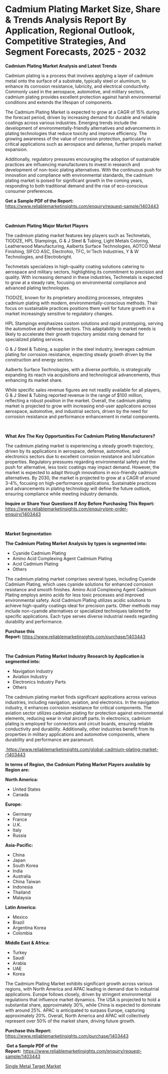 <p><h1>Cadmium Plating Market Size, Share & Trends Analysis Report By Application, Regional Outlook, Competitive Strategies, And Segment Forecasts, 2025 - 2032</h1></p><p><strong>Cadmium Plating Market Analysis and Latest Trends</strong></p>
<p><p>Cadmium plating is a process that involves applying a layer of cadmium metal onto the surface of a substrate, typically steel or aluminum, to enhance its corrosion resistance, lubricity, and electrical conductivity. Commonly used in the aerospace, automotive, and military sectors, cadmium plating provides excellent protection against harsh environmental conditions and extends the lifespan of components.</p><p>The Cadmium Plating Market is expected to grow at a CAGR of 15% during the forecast period, driven by increasing demand for durable and reliable coatings across various industries. Emerging trends include the development of environmentally-friendly alternatives and advancements in plating technologies that reduce toxicity and improve efficiency. The growing awareness of the value of corrosion protection, particularly in critical applications such as aerospace and defense, further propels market expansion.</p><p>Additionally, regulatory pressures encouraging the adoption of sustainable practices are influencing manufacturers to invest in research and development of non-toxic plating alternatives. With the continuous push for innovation and compliance with environmental standards, the cadmium plating market is poised for significant growth in the coming years, responding to both traditional demand and the rise of eco-conscious consumer preferences.</p></p>
<p><strong>Get a Sample PDF of the Report:&nbsp;</strong> <a href="https://www.reliablemarketinsights.com/enquiry/request-sample/1403443?utm_campaign=1938&utm_medium=2&utm_source=Github&utm_content=ia&utm_term=13012025&utm_id=cadmium-plating">https://www.reliablemarketinsights.com/enquiry/request-sample/1403443</a></p>
<p>&nbsp;</p>
<p><strong>Cadmium Plating Major Market Players</strong></p>
<p><p>The cadmium plating market features key players such as Techmetals, TIODIZE, HPL Stampings, G & J Steel & Tubing, Light Metals Coloring, Leatherwood Manufacturing, Aalberts Surface Technologies, AOTCO Metal Finishing, SIFCO ASC, Electrohio, TFC, In'Tech Industries, Y & W Technologies, and Electrobright. </p><p>Techmetals specializes in high-quality coating solutions catering to aerospace and military sectors, highlighting its commitment to precision and quality. With increasing demand in these industries, Techmetals is expected to grow at a steady rate, focusing on environmental compliance and advanced plating technologies.</p><p>TIODIZE, known for its proprietary anodizing processes, integrates cadmium plating with modern, environmentally-conscious methods. Their focus on sustainable practices positions them well for future growth in a market increasingly sensitive to regulatory changes.</p><p>HPL Stampings emphasizes custom solutions and rapid prototyping, serving the automotive and defense sectors. This adaptability to market needs is likely to accelerate their growth trajectory amidst rising demand for specialized plating services.</p><p>G & J Steel & Tubing, a supplier in the steel industry, leverages cadmium plating for corrosion resistance, expecting steady growth driven by the construction and energy sectors. </p><p>Aalberts Surface Technologies, with a diverse portfolio, is strategically expanding its reach via acquisitions and technological advancements, thus enhancing its market share.</p><p>While specific sales revenue figures are not readily available for all players, G & J Steel & Tubing reported revenue in the range of $100 million, reflecting a robust position in the market. Overall, the cadmium plating market is projected to grow with increasing end-user applications across aerospace, automotive, and industrial sectors, driven by the need for corrosion resistance and performance enhancement in metal components.</p></p>
<p>&nbsp;</p>
<p><strong>What Are The Key Opportunities For Cadmium Plating Manufacturers?</strong></p>
<p><p>The cadmium plating market is experiencing a steady growth trajectory, driven by its applications in aerospace, defense, automotive, and electronics sectors due to excellent corrosion resistance and lubrication properties. Regulatory pressures regarding environmental safety and the push for alternative, less toxic coatings may impact demand. However, the market is expected to adapt through innovations in eco-friendly cadmium alternatives. By 2030, the market is projected to grow at a CAGR of around 3-4%, focusing on high-performance applications. Sustainable practices and advancements in plating technology will define the future outlook, ensuring compliance while meeting industry demands.</p></p>
<p><strong>Inquire or Share Your Questions If Any Before Purchasing This Report:</strong> <a href="https://www.reliablemarketinsights.com/enquiry/pre-order-enquiry/1403443?utm_campaign=1938&utm_medium=2&utm_source=Github&utm_content=ia&utm_term=13012025&utm_id=cadmium-plating">https://www.reliablemarketinsights.com/enquiry/pre-order-enquiry/1403443</a></p>
<p>&nbsp;</p>
<p><strong>Market Segmentation</strong></p>
<p><strong>The Cadmium Plating Market Analysis by types is segmented into:</strong></p>
<p><ul><li>Cyanide Cadmium Plating</li><li>Amino Acid Complexing Agent Cadmium Plating</li><li>Acid Cadmium Plating</li><li>Others</li></ul></p>
<p><p>The cadmium plating market comprises several types, including Cyanide Cadmium Plating, which uses cyanide solutions for enhanced corrosion resistance and smooth finishes. Amino Acid Complexing Agent Cadmium Plating employs amino acids for less toxic processes and improved environmental safety. Acid Cadmium Plating utilizes acidic solutions to achieve high-quality coatings ideal for precision parts. Other methods may include non-cyanide alternatives or specialized techniques tailored for specific applications. Each type serves diverse industrial needs regarding durability and performance.</p></p>
<p><strong>Purchase this Report:&nbsp;</strong><a href="https://www.reliablemarketinsights.com/purchase/1403443?utm_campaign=1938&utm_medium=2&utm_source=Github&utm_content=ia&utm_term=13012025&utm_id=cadmium-plating">https://www.reliablemarketinsights.com/purchase/1403443</a></p>
<p>&nbsp;</p>
<p><strong>The Cadmium Plating Market Industry Research by Application is segmented into:</strong></p>
<p><ul><li>Navigation Industry</li><li>Aviation Industry</li><li>Electronics Industry Parts</li><li>Others</li></ul></p>
<p><p>The cadmium plating market finds significant applications across various industries, including navigation, aviation, and electronics. In the navigation industry, it enhances corrosion resistance for critical components. The aviation sector utilizes cadmium plating for protection against environmental elements, reducing wear in vital aircraft parts. In electronics, cadmium plating is employed for connectors and circuit boards, ensuring reliable conductivity and durability. Additionally, other industries benefit from its properties in military applications and automotive components, where durability and performance are paramount.</p></p>
<p><a href="https://www.reliablemarketinsights.com/global-cadmium-plating-market-r1403443?utm_campaign=1938&utm_medium=2&utm_source=Github&utm_content=ia&utm_term=13012025&utm_id=cadmium-plating">&nbsp;https://www.reliablemarketinsights.com/global-cadmium-plating-market-r1403443</a></p>
<p><strong>In terms of Region, the Cadmium Plating Market Players available by Region are:</strong></p>
<p>
    <p> <strong> North America: </strong>
        <ul>
            <li>United States</li>
            <li>Canada</li>
        </ul>
        </p> 
    <p> <strong> Europe: </strong>
        <ul>
            <li>Germany</li>
            <li>France</li>
            <li>U.K.</li>
            <li>Italy</li>
            <li>Russia</li>
        </ul>
        </p> 
    <p> <strong> Asia-Pacific: </strong>
        <ul>
            <li>China</li>
            <li>Japan</li>
            <li>South Korea</li>
            <li>India</li>
            <li>Australia</li>
            <li>China Taiwan</li>
            <li>Indonesia</li>
            <li>Thailand</li>
            <li>Malaysia</li>
        </ul>
        </p> 
    <p> <strong> Latin America: </strong>
        <ul>
            <li>Mexico</li>
            <li>Brazil</li>
            <li>Argentina Korea</li>
            <li>Colombia</li>
        </ul>
        </p> 
    <p> <strong> Middle East & Africa: </strong>
        <ul>
            <li>Turkey</li>
            <li>Saudi</li>
            <li>Arabia</li>
            <li>UAE</li>
            <li>Korea</li>
        </ul>
    </p>
    </p>
<p><p>The Cadmium Plating Market exhibits significant growth across various regions, with North America and APAC leading in demand due to industrial applications. Europe follows closely, driven by stringent environmental regulations that influence market dynamics. The USA is projected to hold a substantial share, approximately 30%, while China is expected to dominate with around 25%. APAC is anticipated to surpass Europe, capturing approximately 20%. Overall, North America and APAC will collectively represent over 50% of the market share, driving future growth.</p></p>
<p><strong>Purchase this Report: </strong><a href="https://www.reliablemarketinsights.com/purchase/1403443?utm_campaign=1938&utm_medium=2&utm_source=Github&utm_content=ia&utm_term=13012025&utm_id=cadmium-plating">https://www.reliablemarketinsights.com/purchase/1403443</a></p>
<p>&nbsp;<strong>Get a Sample PDF of the Report:&nbsp;&nbsp;</strong><a href="https://www.reliablemarketinsights.com/enquiry/request-sample/1403443?utm_campaign=1938&utm_medium=2&utm_source=Github&utm_content=ia&utm_term=13012025&utm_id=cadmium-plating">https://www.reliablemarketinsights.com/enquiry/request-sample/1403443</a></p>
<p><strong></strong></p>
<p><p><a href="https://github.com/provorikovar/Market-Research-Report-List-6/blob/main/single-metal-target-market.md?utm_campaign=1938&utm_medium=2&utm_source=Github&utm_content=ia&utm_term=13012025&utm_id=cadmium-plating">Single Metal Target Market</a></p></p>